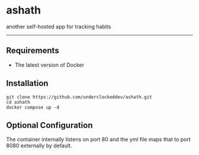 # ashath
another self-hosted app for tracking habits

---

## Requirements
- The latest version of Docker

## Installation
```
git clone https://github.com/underclockeddev/ashath.git
cd ashath
docker compose up -d
```

## Optional Configuration
The container internally listens on port 80 and the yml file maps that to port 8080 externally by default.
